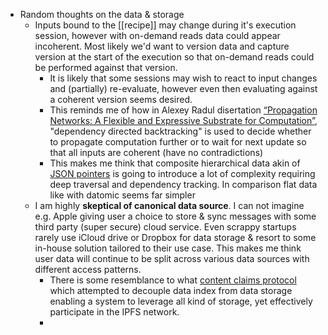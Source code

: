 - Random thoughts on the data & storage
	- Inputs bound to the [[recipe]] may change during it's execution session, however with on-demand reads data could appear incoherent. Most likely we'd want to version data and capture version at the start of the execution so that on-demand reads could be performed against that version.
		- It is likely that some sessions may wish to react to input changes and (partially) re-evaluate, however even then evaluating against a coherent version seems desired.
		- This reminds me of how in Alexey Radul disertation [“Propagation Networks: A Flexible and Expressive Substrate for Computation”](https://dspace.mit.edu/bitstream/handle/1721.1/49525/MIT-CSAIL-TR-2009-053.pdf), "dependency directed backtracking" is used to decide whether to propagate computation further or to wait for next update so that all inputs are coherent (have no contradictions)
		- This makes me think that composite hierarchical data akin of [JSON pointers](https://datatracker.ietf.org/doc/html/rfc6901) is going to introduce a lot of complexity requiring deep traversal and dependency tracking. In comparison flat data like with datomic seems far simpler
	- I am highly **skeptical of canonical data source**. I can not imagine e.g. Apple giving user a choice to store & sync messages with some third party (super secure) cloud service. Even scrappy startups rarely use iCloud drive or Dropbox for data storage & resort to some in-house solution tailored to their use case. This makes me think user data will continue to be split across various data sources with different access patterns.
		- There is some resemblance to what [content claims protocol](https://hackmd.io/@gozala/content-claims) which attempted to decouple data index from data storage enabling a system to leverage all kind of storage, yet effectively participate in the IPFS network.
		-